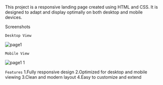 This project is a responsive landing page created using HTML and CSS. It is designed to adapt and display optimally on both desktop and mobile devices.

Screenshots


`Desktop View`

![page1](https://github.com/DheerajRay-01/responsive_landing_page/assets/144889143/d3b4a535-2d44-4c9a-b929-8c1fa20e7776)


`Mobile View`

![page1 1](https://github.com/DheerajRay-01/responsive_landing_page/assets/144889143/f6926a52-c57f-41f0-95d0-8451cee96e0d)


`Features`
1.Fully responsive design
2.Optimized for desktop and mobile viewing
3.Clean and modern layout
4.Easy to customize and extend
